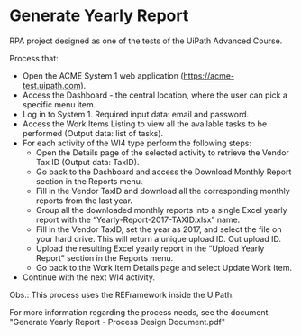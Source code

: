 # Generate Yearly Report
RPA project designed as one of the tests of the UiPath Advanced Course.

Process that:

- Open the ACME System 1 web application (https://acme-test.uipath.com). 
- Access the Dashboard - the central location, where the user can pick a specific menu item.
- Log in to System 1. Required input data: email and password.
- Access the Work Items Listing to view all the available tasks to be performed (Output data: list of tasks).
- For each activity of the WI4 type perform the following steps:
  - Open the Details page of the selected activity to retrieve the Vendor Tax ID (Output data: TaxID). 
  - Go back to the Dashboard and access the Download Monthly Report section in the Reports menu.
  - Fill in the Vendor TaxID and download all the corresponding monthly reports from the last year.
  - Group all the downloaded monthly reports into a single Excel yearly report with the “Yearly-Report-2017-TAXID.xlsx” name.
  - Fill in the Vendor TaxID, set the year as 2017, and select the file on your hard drive. This will return a unique upload ID. Out upload ID.
  - Upload the resulting Excel yearly report in the “Upload Yearly Report” section in the Reports menu.
  - Go back to the Work Item Details page and select Update Work Item.
- Continue with the next WI4 activity.

Obs.: This process uses the REFramework inside the UiPath.

For more information regarding the process needs, see the document "Generate Yearly Report - Process Design Document.pdf"
